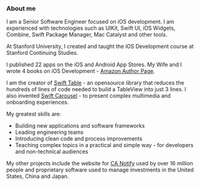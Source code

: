 ### About me

I am a Senior Software Engineer focused on iOS development. I am experienced with technologies such as UIKit, Swift UI, iOS Widgets, Combine, Swift Package Manager, Mac Catalyst and other tools.

At Stanford University, I created and taught the iOS Development course at Stanford Continuing Studies.

I published 22 apps on the iOS and Android App Stores. My Wife and I wrote 4 books on iOS Development -  [Amazon Author Page](https://www.amazon.com/Benyam-Alemu-Sood/e/B09D2ZCHWG/ref=pd_sim_bl_sccl_1_1/000-0000000-0000000). 

I am the creator of [Swift Table](https://github.com/sivx76/Swift-Table) - an opensource library that reduces the hundreds of lines of code needed to build a TableView into just 3 lines. I also invented [Swift Carousel](https://github.com/sivx76/Swift-Carousel) - to present complex multimedia and onboarding experiences.

My greatest skills are:
- Building new applications and software frameworks
- Leading engineering teams
- Introducing clean code and process improvements
- Teaching complex topics in a practical and simple way - for developers and non-technical audiences

My other projects include the website for [CA Notify](www.canotify.ca.gov) used by over 16 million people and proprietary software used to manage investments in the United States, China and Japan.

